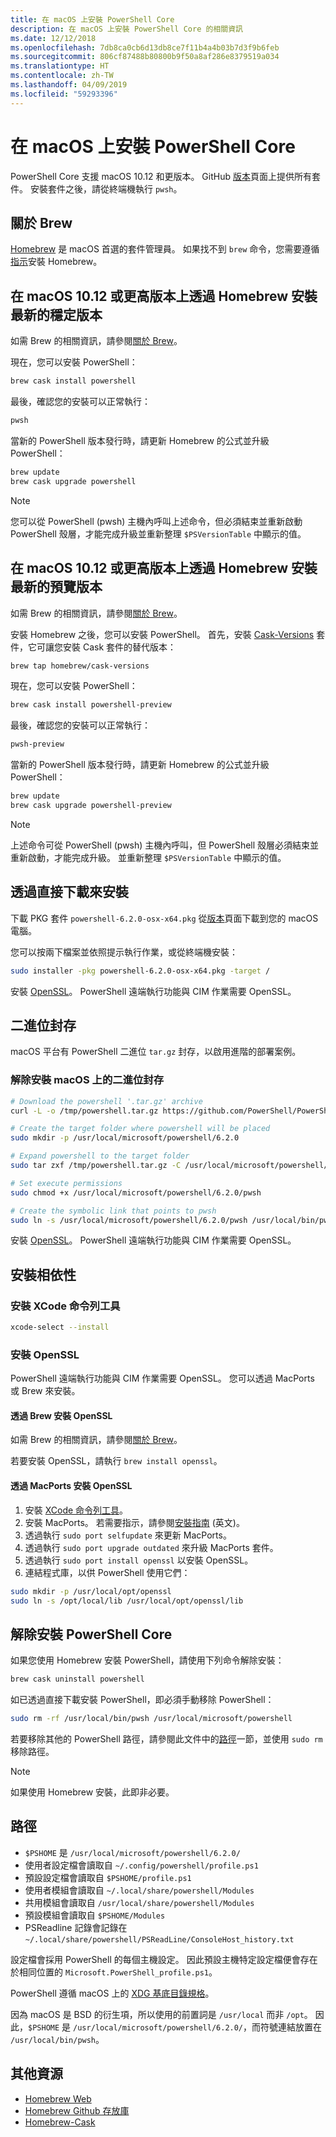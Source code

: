 ```yaml
---
title: 在 macOS 上安裝 PowerShell Core
description: 在 macOS 上安裝 PowerShell Core 的相關資訊
ms.date: 12/12/2018
ms.openlocfilehash: 7db8ca0cb6d13db8ce7f11b4a4b03b7d3f9b6feb
ms.sourcegitcommit: 806cf87488b80800b9f50a8af286e8379519a034
ms.translationtype: HT
ms.contentlocale: zh-TW
ms.lasthandoff: 04/09/2019
ms.locfileid: "59293396"
---
```

# <a name="installing-powershell-core-on-macos"></a>在 macOS 上安裝 PowerShell Core

PowerShell Core 支援 macOS 10.12 和更版本。
GitHub [版本][]頁面上提供所有套件。
安裝套件之後，請從終端機執行 `pwsh`。

## <a name="about-brew"></a>關於 Brew

[Homebrew][ brew] 是 macOS 首選的套件管理員。
如果找不到 `brew` 命令，您需要遵循[指示][brew]安裝 Homebrew。

## <a name="installation-of-latest-stable-release-via-homebrew-on-macos-1012-or-higher"></a>在 macOS 10.12 或更高版本上透過 Homebrew 安裝最新的穩定版本

如需 Brew 的相關資訊，請參閱[關於 Brew](#about-brew)。

現在，您可以安裝 PowerShell：

```sh
brew cask install powershell
```

最後，確認您的安裝可以正常執行：

```sh
pwsh
```

當新的 PowerShell 版本發行時，請更新 Homebrew 的公式並升級 PowerShell：

```sh
brew update
brew cask upgrade powershell
```

> [!NOTE]
> 您可以從 PowerShell (pwsh) 主機內呼叫上述命令，但必須結束並重新啟動 PowerShell 殼層，才能完成升級並重新整理 `$PSVersionTable` 中顯示的值。

[brew]: http://brew.sh/

## <a name="installation-of-latest-preview-release-via-homebrew-on-macos-1012-or-higher"></a>在 macOS 10.12 或更高版本上透過 Homebrew 安裝最新的預覽版本

如需 Brew 的相關資訊，請參閱[關於 Brew](#about-brew)。

安裝 Homebrew 之後，您可以安裝 PowerShell。
首先，安裝 [Cask-Versions][cask-versions] 套件，它可讓您安裝 Cask 套件的替代版本：

```sh
brew tap homebrew/cask-versions
```

現在，您可以安裝 PowerShell：

```sh
brew cask install powershell-preview
```

最後，確認您的安裝可以正常執行：

```sh
pwsh-preview
```

當新的 PowerShell 版本發行時，請更新 Homebrew 的公式並升級 PowerShell：

```sh
brew update
brew cask upgrade powershell-preview
```

> [!NOTE]
> 上述命令可從 PowerShell (pwsh) 主機內呼叫，但 PowerShell 殼層必須結束並重新啟動，才能完成升級。
> 並重新整理 `$PSVersionTable` 中顯示的值。

## <a name="installation-via-direct-download"></a>透過直接下載來安裝

下載 PKG 套件
`powershell-6.2.0-osx-x64.pkg`
從[版本][]頁面下載到您的 macOS 電腦。

您可以按兩下檔案並依照提示執行作業，或從終端機安裝：

```sh
sudo installer -pkg powershell-6.2.0-osx-x64.pkg -target /
```

安裝 [OpenSSL](#install-openssl)。 PowerShell 遠端執行功能與 CIM 作業需要 OpenSSL。

## <a name="binary-archives"></a>二進位封存

macOS 平台有 PowerShell 二進位 `tar.gz` 封存，以啟用進階的部署案例。

### <a name="installing-binary-archives-on-macos"></a>解除安裝 macOS 上的二進位封存

```sh
# Download the powershell '.tar.gz' archive
curl -L -o /tmp/powershell.tar.gz https://github.com/PowerShell/PowerShell/releases/download/v6.2.0/powershell-6.2.0-osx-x64.tar.gz

# Create the target folder where powershell will be placed
sudo mkdir -p /usr/local/microsoft/powershell/6.2.0

# Expand powershell to the target folder
sudo tar zxf /tmp/powershell.tar.gz -C /usr/local/microsoft/powershell/6.2.0

# Set execute permissions
sudo chmod +x /usr/local/microsoft/powershell/6.2.0/pwsh

# Create the symbolic link that points to pwsh
sudo ln -s /usr/local/microsoft/powershell/6.2.0/pwsh /usr/local/bin/pwsh
```

安裝 [OpenSSL](#install-openssl)。 PowerShell 遠端執行功能與 CIM 作業需要 OpenSSL。

## <a name="installing-dependencies"></a>安裝相依性

### <a name="install-xcode-command-line-tools"></a>安裝 XCode 命令列工具

```sh
xcode-select --install
```

### <a name="install-openssl"></a>安裝 OpenSSL

PowerShell 遠端執行功能與 CIM 作業需要 OpenSSL。 您可以透過 MacPorts 或 Brew 來安裝。

#### <a name="install-openssl-via-brew"></a>透過 Brew 安裝 OpenSSL

如需 Brew 的相關資訊，請參閱[關於 Brew](#about-brew)。

若要安裝 OpenSSL，請執行 `brew install openssl`。

#### <a name="install-openssl-via-macports"></a>透過 MacPorts 安裝 OpenSSL

1. 安裝 [XCode 命令列工具](#install-xcode-command-line-tools)。
1. 安裝 MacPorts。
   若需要指示，請參閱[安裝指南](https://guide.macports.org/chunked/installing.macports.html) \(英文\)。
1. 透過執行 `sudo port selfupdate` 來更新 MacPorts。
1. 透過執行 `sudo port upgrade outdated` 來升級 MacPorts 套件。
1. 透過執行 `sudo port install openssl` 以安裝 OpenSSL。
1. 連結程式庫，以供 PowerShell 使用它們：

```sh
sudo mkdir -p /usr/local/opt/openssl
sudo ln -s /opt/local/lib /usr/local/opt/openssl/lib
```

## <a name="uninstalling-powershell-core"></a>解除安裝 PowerShell Core

如果您使用 Homebrew 安裝 PowerShell，請使用下列命令解除安裝：

```sh
brew cask uninstall powershell
```

如已透過直接下載安裝 PowerShell，即必須手動移除 PowerShell：

```sh
sudo rm -rf /usr/local/bin/pwsh /usr/local/microsoft/powershell
```

若要移除其他的 PowerShell 路徑，請參閱此文件中的[路徑](#paths)一節，並使用 `sudo rm` 移除路徑。

> [!NOTE]
> 如果使用 Homebrew 安裝，此即非必要。

## <a name="paths"></a>路徑

* `$PSHOME` 是 `/usr/local/microsoft/powershell/6.2.0/`
* 使用者設定檔會讀取自 `~/.config/powershell/profile.ps1`
* 預設設定檔會讀取自 `$PSHOME/profile.ps1`
* 使用者模組會讀取自 `~/.local/share/powershell/Modules`
* 共用模組會讀取自 `/usr/local/share/powershell/Modules`
* 預設模組會讀取自 `$PSHOME/Modules`
* PSReadline 記錄會記錄在 `~/.local/share/powershell/PSReadLine/ConsoleHost_history.txt`

設定檔會採用 PowerShell 的每個主機設定。
因此預設主機特定設定檔便會存在於相同位置的 `Microsoft.PowerShell_profile.ps1`。

PowerShell 遵循 macOS 上的 [XDG 基底目錄規格][xdg-bds]。

因為 macOS 是 BSD 的衍生項，所以使用的前置詞是 `/usr/local` 而非 `/opt`。
因此，`$PSHOME` 是 `/usr/local/microsoft/powershell/6.2.0/`，而符號連結放置在 `/usr/local/bin/pwsh`。

## <a name="additional-resources"></a>其他資源

* [Homebrew Web][brew]
* [Homebrew Github 存放庫][GitHub]
* [Homebrew-Cask][cask]

[brew]: http://brew.sh/
[Cask]: https://github.com/Homebrew/homebrew-cask
[cask-versions]: https://github.com/Homebrew/homebrew-cask-versions
[GitHub]: https://github.com/Homebrew
[版本]: https://github.com/PowerShell/PowerShell/releases/latest
[xdg-bds]: https://specifications.freedesktop.org/basedir-spec/basedir-spec-latest.html
